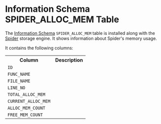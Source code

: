 # Information Schema SPIDER_ALLOC_MEM Table

The [Information Schema](/kb/en/information_schema/) `SPIDER_ALLOC_MEM` table is installed along with the [Spider](/columns-storage-engines-and-plugins/storage-engines/spider/) storage engine. It shows information about Spider's memory usage.

It contains the following columns:

<table><tbody><tr><th>Column</th><th>Description</th></tr>
<tr><td><code>ID</code></td><td></td></tr>
<tr><td><code>FUNC_NAME</code></td><td></td></tr>
<tr><td><code>FILE_NAME</code></td><td></td></tr>
<tr><td><code>LINE_NO</code></td><td></td></tr>
<tr><td><code>TOTAL_ALLOC_MEM</code></td><td></td></tr>
<tr><td><code>CURRENT_ALLOC_MEM</code></td><td></td></tr>
<tr><td><code>ALLOC_MEM_COUNT</code></td><td></td></tr>
<tr><td><code>FREE_MEM_COUNT</code></td><td></td></tr>
</tbody></table>